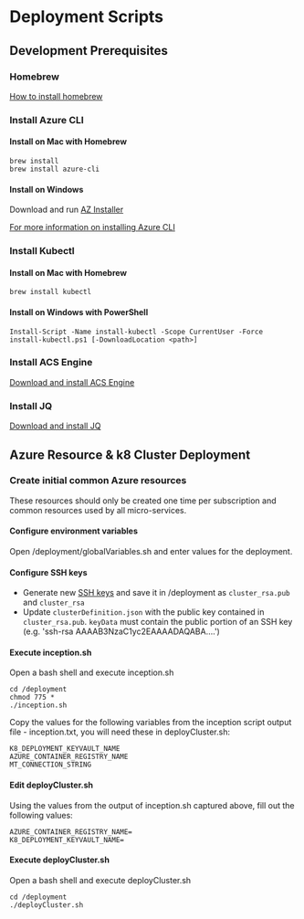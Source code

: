 # Deployment Scripts

## Development Prerequisites

### Homebrew
[How to install homebrew](https://brew.sh/)

### Install Azure CLI

#### Install on Mac with Homebrew

```
brew install
brew install azure-cli
```

#### Install on Windows

Download and run [AZ Installer](https://aka.ms/InstallAzureCliWindows)

[For more information on installing Azure CLI](https://docs.microsoft.com/en-us/cli/azure/install-azure-cli?view=azure-cli-latest)

### Install Kubectl

#### Install on Mac with Homebrew
```
brew install kubectl
```

#### Install on Windows with PowerShell
```
Install-Script -Name install-kubectl -Scope CurrentUser -Force
install-kubectl.ps1 [-DownloadLocation <path>]
```
### Install ACS Engine
[Download and install ACS Engine](https://github.com/Azure/acs-engine/blob/master/docs/acsengine.md#install)

### Install JQ
[Download and install JQ](https://stedolan.github.io/jq/download/)

## Azure Resource & k8 Cluster Deployment

### Create initial common Azure resources
These resources should only be created one time per subscription and common resources used by all micro-services.

#### Configure environment variables
Open /deployment/globalVariables.sh and enter values for the deployment.

#### Configure SSH keys
- Generate new [SSH keys](https://github.com/Azure/acs-engine/blob/master/docs/ssh.md#ssh-key-generation/) and save it in /deployment as `cluster_rsa.pub` and `cluster_rsa`
- Update `clusterDefinition.json` with the public key contained in `cluster_rsa.pub`. `keyData` must contain the public portion of an SSH key (e.g. 'ssh-rsa AAAAB3NzaC1yc2EAAAADAQABA....')




#### Execute inception.sh
Open a bash shell and execute inception.sh
```
cd /deployment
chmod 775 *
./inception.sh
```

Copy the values for the following variables from the inception script output file - inception.txt, you will need these in deployCluster.sh:

```
K8_DEPLOYMENT_KEYVAULT_NAME
AZURE_CONTAINER_REGISTRY_NAME
MT_CONNECTION_STRING
```

#### Edit deployCluster.sh
Using the values from the output of inception.sh captured above, fill out the following values:
```
AZURE_CONTAINER_REGISTRY_NAME=
K8_DEPLOYMENT_KEYVAULT_NAME=
```

#### Execute deployCluster.sh
Open a bash shell and execute deployCluster.sh
```
cd /deployment
./deployCluster.sh
```